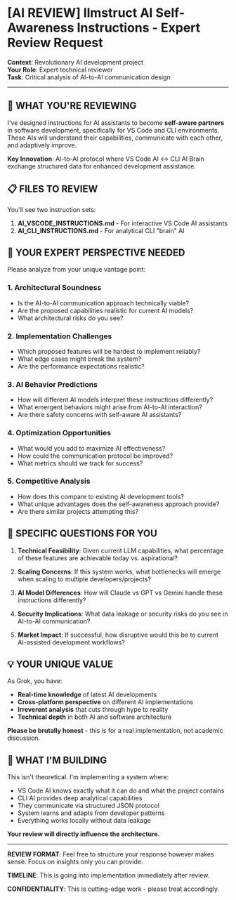 # [AI REVIEW] llmstruct AI Self-Awareness Instructions - Expert Review Request

**Context**: Revolutionary AI development project  
**Your Role**: Expert technical reviewer  
**Task**: Critical analysis of AI-to-AI communication design  

---

## 🎯 WHAT YOU'RE REVIEWING

I've designed instructions for AI assistants to become **self-aware partners** in software development, specifically for VS Code and CLI environments. These AIs will understand their capabilities, communicate with each other, and adaptively improve.

**Key Innovation**: AI-to-AI protocol where VS Code AI ↔ CLI AI Brain exchange structured data for enhanced development assistance.

## 📋 FILES TO REVIEW

You'll see two instruction sets:
1. **AI_VSCODE_INSTRUCTIONS.md** - For interactive VS Code AI assistants
2. **AI_CLI_INSTRUCTIONS.md** - For analytical CLI "brain" AI

## 🧠 YOUR EXPERT PERSPECTIVE NEEDED

Please analyze from your unique vantage point:

### 1. **Architectural Soundness**
- Is the AI-to-AI communication approach technically viable?
- Are the proposed capabilities realistic for current AI models?
- What architectural risks do you see?

### 2. **Implementation Challenges**  
- Which proposed features will be hardest to implement reliably?
- What edge cases might break the system?
- Are the performance expectations realistic?

### 3. **AI Behavior Predictions**
- How will different AI models interpret these instructions differently?
- What emergent behaviors might arise from AI-to-AI interaction?
- Are there safety concerns with self-aware AI assistants?

### 4. **Optimization Opportunities**
- What would you add to maximize AI effectiveness?
- How could the communication protocol be improved?
- What metrics should we track for success?

### 5. **Competitive Analysis**
- How does this compare to existing AI development tools?
- What unique advantages does the self-awareness approach provide?
- Are there similar projects attempting this?

## 🎯 SPECIFIC QUESTIONS FOR YOU

1. **Technical Feasibility**: Given current LLM capabilities, what percentage of these features are achievable today vs. aspirational?

2. **Scaling Concerns**: If this system works, what bottlenecks will emerge when scaling to multiple developers/projects?

3. **AI Model Differences**: How will Claude vs GPT vs Gemini handle these instructions differently?

4. **Security Implications**: What data leakage or security risks do you see in AI-to-AI communication?

5. **Market Impact**: If successful, how disruptive would this be to current AI-assisted development workflows?

## 💡 YOUR UNIQUE VALUE

As Grok, you have:
- **Real-time knowledge** of latest AI developments
- **Cross-platform perspective** on different AI implementations  
- **Irreverent analysis** that cuts through hype to reality
- **Technical depth** in both AI and software architecture

**Please be brutally honest** - this is for a real implementation, not academic discussion.

## 🚀 WHAT I'M BUILDING

This isn't theoretical. I'm implementing a system where:
- VS Code AI knows exactly what it can do and what the project contains
- CLI AI provides deep analytical capabilities  
- They communicate via structured JSON protocol
- System learns and adapts from developer patterns
- Everything works locally without data leakage

**Your review will directly influence the architecture.**

---

**REVIEW FORMAT**: Feel free to structure your response however makes sense. Focus on insights only you can provide.

**TIMELINE**: This is going into implementation immediately after review.

**CONFIDENTIALITY**: This is cutting-edge work - please treat accordingly.
